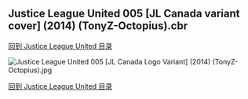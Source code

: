 ## Justice League United 005 [JL Canada variant cover] (2014) (TonyZ-Octopius).cbr


[回到 Justice League United 目录](https://github.com/alicewish/markdown/blob/master/series/Justice-League-United.md)


![Justice League United 005 [JL Canada Logo Variant] (2014) (TonyZ-Octopius).jpg](https://wx1.sinaimg.cn/large/6a9fdecagy1fq346buoftj21kw2fuqv6.jpg)

[回到 Justice League United 目录](https://github.com/alicewish/markdown/blob/master/series/Justice-League-United.md)

